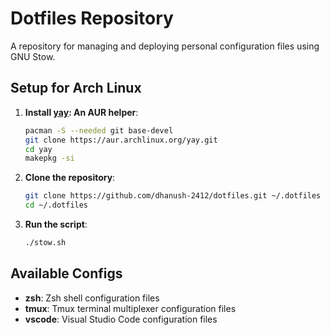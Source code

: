 # Dotfiles Repository

A repository for managing and deploying personal configuration files using GNU Stow.

## Setup for Arch Linux

1. **Install [yay](https://aur.archlinux.org/packages/yay): An AUR helper**:

   ```bash
   pacman -S --needed git base-devel
   git clone https://aur.archlinux.org/yay.git
   cd yay
   makepkg -si
   ```

2. **Clone the repository**:

   ```bash
   git clone https://github.com/dhanush-2412/dotfiles.git ~/.dotfiles
   cd ~/.dotfiles
   ```

3. **Run the script**:

   ```bash
   ./stow.sh
   ```

## Available Configs

- **zsh**: Zsh shell configuration files
- **tmux**: Tmux terminal multiplexer configuration files
- **vscode**: Visual Studio Code configuration files
